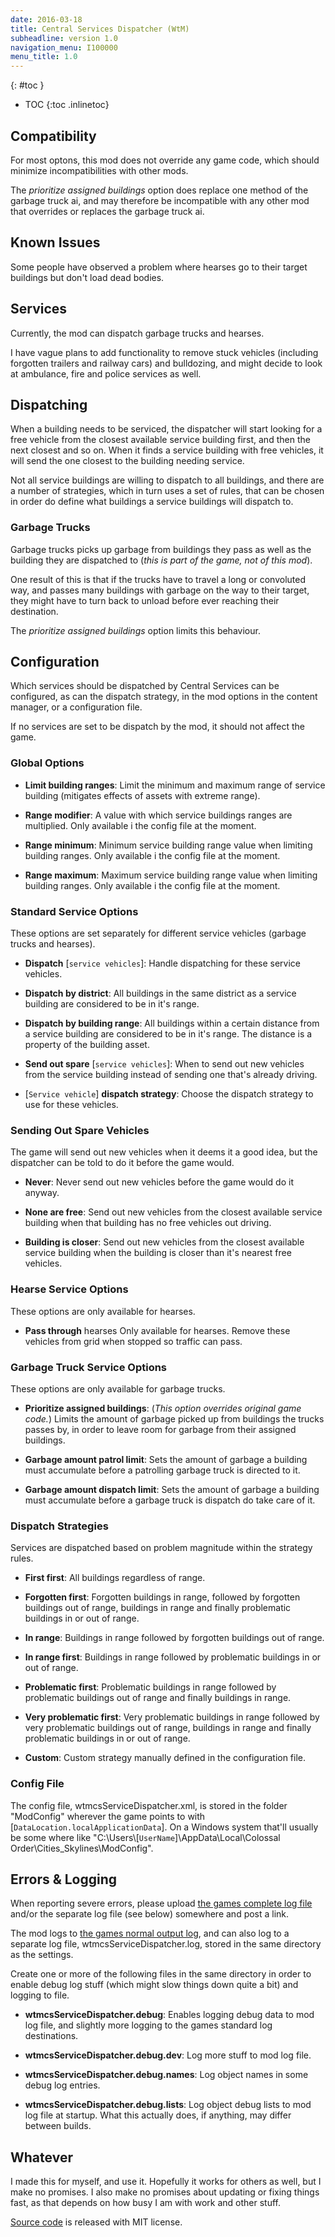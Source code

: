 ```yaml
---
date: 2016-03-18
title: Central Services Dispatcher (WtM)
subheadline: version 1.0
navigation_menu: I100000
menu_title: 1.0
---
```

{: #toc }
*  TOC
{:toc .inlinetoc}

## Compatibility

For most optons, this mod does not override any game code, which should minimize incompatibilities with other mods.

The *prioritize assigned buildings* option does replace one method of the garbage truck ai, and may therefore be incompatible with any other mod that overrides or replaces the garbage truck ai.

## Known Issues

Some people have observed a problem where hearses go to their target buildings but don't load dead bodies.

## Services

Currently, the mod can dispatch garbage trucks and hearses.

I have vague plans to add functionality to remove stuck vehicles (including forgotten trailers and railway cars) and bulldozing, and might decide to look at ambulance, fire and police services as well.

## Dispatching

When a building needs to be serviced, the dispatcher will start looking for a free vehicle from the closest available service building first, and then the next closest and so on. When it finds a service building with free vehicles, it will send the one closest to the building needing service.

Not all service buildings are willing to dispatch to all buildings, and there are a number of strategies, which in turn uses a set of rules, that can be chosen in order do define what buildings a service buildings will dispatch to.

### Garbage Trucks

Garbage trucks picks up garbage from buildings they pass as well as the building they are dispatched to (*this is part of the game, not of this mod*).

One result of this is that if the trucks have to travel a long or convoluted way, and passes many buildings with garbage on the way to their target, they might have to turn back to unload before ever reaching their destination.

The *prioritize assigned buildings* option limits this behaviour.

## Configuration

Which services should be dispatched by Central Services can be configured, as can the dispatch strategy, in the mod options in the content manager, or a configuration file.

If no services are set to be dispatch by the mod, it should not affect the game.

### Global Options

- **Limit building ranges**: 
  Limit the minimum and maximum range of service building (mitigates effects of assets with extreme range).

- **Range modifier**: 
  A value with which service buildings ranges are multiplied. Only available i the config file at the moment.

- **Range minimum**: 
  Minimum service building range value when limiting building ranges. Only available i the config file at the moment.

- **Range maximum**: 
  Maximum service building range value when limiting building ranges. Only available i the config file at the moment.

### Standard Service Options

These options are set separately for different service vehicles (garbage trucks and hearses).

- **Dispatch** [`service vehicles`]: 
  Handle dispatching for these service vehicles.

- **Dispatch by district**: 
  All buildings in the same district as a service building are considered to be in it's range.

- **Dispatch by building range**: 
  All buildings within a certain distance from a service building are considered to be in it's range. The distance is a property of the building asset.

- **Send out spare** [`service vehicles`]: 
  When to send out new vehicles from the service building instead of sending one that's already driving. 

- [`Service vehicle`] **dispatch strategy**: 
  Choose the dispatch strategy to use for these vehicles.

### Sending Out Spare Vehicles

The game will send out new vehicles when it deems it a good idea, but the dispatcher can be told to do it before the game would.

- **Never**: 
  Never send out new vehicles before the game would do it anyway.

- **None are free**: 
  Send out new vehicles from the closest available service building when that building has no free vehicles out driving.

- **Building is closer**: 
  Send out new vehicles from the closest available service building when the building is closer than it's nearest free vehicles.

### Hearse Service Options

These options are only available for hearses.

- **Pass through** hearses
  Only available for hearses. Remove these vehicles from grid when stopped so traffic can pass.

### Garbage Truck Service Options

These options are only available for garbage trucks.

- **Prioritize assigned buildings**: 
  (*This option overrides original game code.*)
  Limits the amount of garbage picked up from buildings the trucks passes by, in order to leave room for garbage from their assigned buildings.

- **Garbage amount patrol limit**: 
  Sets the amount of garbage a building must accumulate before a patrolling garbage truck is directed to it.

- **Garbage amount dispatch limit**: 
  Sets the amount of garbage a building must accumulate before a garbage truck is dispatch do take care of it.

### Dispatch Strategies

Services are dispatched based on problem magnitude within the strategy rules.

- **First first**: 
  All buildings regardless of range.

- **Forgotten first**: 
  Forgotten buildings in range, followed by forgotten buildings out of range, buildings in range and finally problematic buildings in or out of range.

- **In range**: 
  Buildings in range followed by forgotten buildings out of range.

- **In range first**: 
  Buildings in range followed by problematic buildings in or out of range.

- **Problematic first**: 
  Problematic buildings in range followed by problematic buildings out of range and finally buildings in range.

- **Very problematic first**: 
  Very problematic buildings in range followed by very problematic buildings out of range, buildings in range and finally problematic buildings in or out of range.

- **Custom**: 
  Custom strategy manually defined in the configuration file.

### Config File

The config file, wtmcsServiceDispatcher.xml, is stored in the folder "ModConfig" wherever the game points to with [`DataLocation.localApplicationData`]. On a Windows system that'll usually be some where like "C:\\Users\\[`UserName`]\\AppData\\Local\\Colossal Order\\Cities\_Skylines\\ModConfig".

## Errors & Logging

When reporting severe errors, please upload [the games complete log file](http://steamcommunity.com/sharedfiles/filedetails/?id=463645931) and/or the separate log file (see below) somewhere and post a link.

The mod logs to [the games normal output log](http://steamcommunity.com/sharedfiles/filedetails/?id=463645931), and can also log to a separate log file, wtmcsServiceDispatcher.log, stored in the same directory as the settings.

Create one or more of the following files in the same directory in order to enable debug log stuff (which might slow things down quite a bit) and logging to file.

- **wtmcsServiceDispatcher.debug**: 
  Enables logging debug data to mod log file, and slightly more logging to the games standard log destinations.

- **wtmcsServiceDispatcher.debug.dev**: 
  Log more stuff to mod log file.

- **wtmcsServiceDispatcher.debug.names**: 
  Log object names in some debug log entries.

- **wtmcsServiceDispatcher.debug.lists**: 
  Log object debug lists to mod log file at startup. What this actually does, if anything, may differ between builds.

## Whatever

I made this for myself, and use it. Hopefully it works for others as well, but I make no promises.
I also make no promises about updating or fixing things fast, as that depends on how busy I am with work and other stuff.

[Source code](https://github.com/DinkyToyz/wtmcsServiceDispatcher) is released with MIT license.